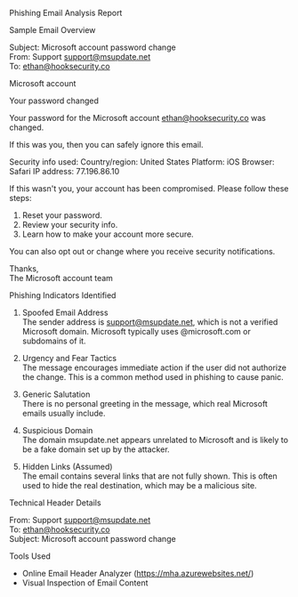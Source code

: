 Phishing Email Analysis Report

Sample Email Overview

Subject: Microsoft account password change  
From: Support <support@msupdate.net>  
To: ethan@hooksecurity.co

Microsoft account

Your password changed

Your password for the Microsoft account ethan@hooksecurity.co was changed.

If this was you, then you can safely ignore this email.

Security info used:
Country/region: United States
Platform: iOS
Browser: Safari
IP address: 77.196.86.10

If this wasn't you, your account has been compromised. Please follow these steps:
1. Reset your password.
2. Review your security info.
3. Learn how to make your account more secure.

You can also opt out or change where you receive security notifications.

Thanks,  
The Microsoft account team

Phishing Indicators Identified

1. Spoofed Email Address  
   The sender address is support@msupdate.net, which is not a verified Microsoft domain. Microsoft typically uses @microsoft.com or subdomains of it.

2. Urgency and Fear Tactics  
   The message encourages immediate action if the user did not authorize the change. This is a common method used in phishing to cause panic.

3. Generic Salutation  
   There is no personal greeting in the message, which real Microsoft emails usually include.

4. Suspicious Domain  
   The domain msupdate.net appears unrelated to Microsoft and is likely to be a fake domain set up by the attacker.

5. Hidden Links (Assumed)  
   The email contains several links that are not fully shown. This is often used to hide the real destination, which may be a malicious site.

Technical Header Details

From: Support <support@msupdate.net>  
To: ethan@hooksecurity.co  
Subject: Microsoft account password change


Tools Used

- Online Email Header Analyzer (https://mha.azurewebsites.net/)
- Visual Inspection of Email Content
